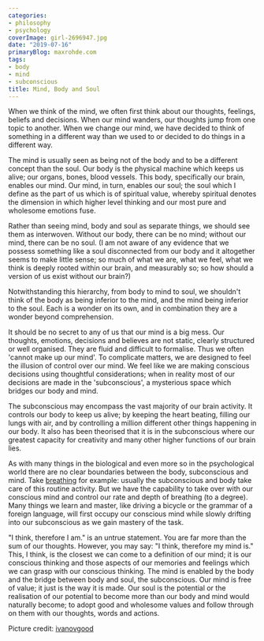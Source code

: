 ```yaml
---
categories:
- philosophy
- psychology
coverImage: girl-2696947.jpg
date: "2019-07-16"
primaryBlog: maxrohde.com
tags:
- body
- mind
- subconscious
title: Mind, Body and Soul
---
```


When we think of the mind, we often first think about our thoughts, feelings, beliefs and decisions. When our mind wanders, our thoughts jump from one topic to another. When we change our mind, we have decided to think of something in a different way than we used to or decided to do things in a different way.

The mind is usually seen as being not of the body and to be a different concept than the soul. Our body is the physical machine which keeps us alive; our organs, bones, blood vessels. This body, specifically our brain, enables our mind. Our mind, in turn, enables our soul; the soul which I define as the part of us which is of spiritual value, whereby spiritual denotes the dimension in which higher level thinking and our most pure and wholesome emotions fuse.

Rather than seeing mind, body and soul as separate things, we should see them as interwoven. Without our body, there can be no mind; without our mind, there can be no soul. (I am not aware of any evidence that we possess something like a soul disconnected from our body and it altogether seems to make little sense; so much of what we are, what we feel, what we think is deeply rooted within our brain, and measurably so; so how should a version of us exist without our brain?)

Notwithstanding this hierarchy, from body to mind to soul, we shouldn't think of the body as being inferior to the mind, and the mind being inferior to the soul. Each is a wonder on its own, and in combination they are a wonder beyond comprehension.

It should be no secret to any of us that our mind is a big mess. Our thoughts, emotions, decisions and believes are not static, clearly structured or well organised. They are fluid and difficult to formalise. Thus we often 'cannot make up our mind'. To complicate matters, we are designed to feel the illusion of control over our mind. We feel like we are making conscious decisions using thoughtful considerations; when in reality most of our decisions are made in the 'subconscious', a mysterious space which bridges our body and mind.

The subconscious may encompass the vast majority of our brain activity. It controls our body to keep us alive; by keeping the heart beating, filling our lungs with air, and by controlling a million different other things happening in our body. It also has been theorised that it is in the subconscious where our greatest capacity for creativity and many other higher functions of our brain lies.

As with many things in the biological and even more so in the psychological world there are no clear boundaries between the body, subconscious and mind. Take [breathing](https://maxrohde.com/2019/07/07/breathing/) for example: usually the subconscious and body take care of this routine activity. But we have the capability to take over with our conscious mind and control our rate and depth of breathing (to a degree). Many things we learn and master, like driving a bicycle or the grammar of a foreign language, will first occupy our conscious mind while slowly drifting into our subconscious as we gain mastery of the task.

"I think, therefore I am." is an untrue statement. You are far more than the sum of our thoughts. However, you may say: "I think, therefore my mind is." This, I think, is the closest we can come to a definition of our mind; it is our conscious thinking and those aspects of our memories and feelings which we can grasp with our conscious thinking. The mind is enabled by the body and the bridge between body and soul, the subconscious. Our mind is free of value; it just is the way it is made. Our soul is the potential or the realisation of our potential to become more than our body and mind would naturally become; to adopt good and wholesome values and follow through on them with our thoughts, words and actions.

Picture credit: [ivanovgood](https://pixabay.com/photos/girl-face-colorful-colors-artistic-2696947/)
